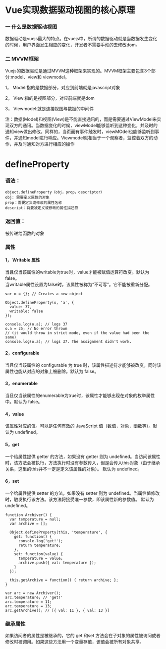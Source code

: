 # Vue实现数据驱动视图的核心原理
### 一 什么是数据驱动视图
数据驱动是vuejs最大的特点。在vuejs中，所谓的数据驱动就是当数据发生变化的时候，用户界面发生相应的变化，开发者不需要手动的去修改dom。
### 二 MVVM框架

Vuejs的数据驱动是通过MVVM这种框架来实现的。MVVM框架主要包含3个部分:model、view和 viewmodel。

1， Model:指的是数据部分，对应到前端就是javascript对象

2， View:指的是视图部分，对应前端就是dom

3， Viewmodel:就是连接视图与数据的中间件  

注：数据(Model)和视图(View)是不能直接通讯的，而是需要通过ViewModel来实现双方的通讯。当数据变化的时候，viewModel能够监听到这种变化，并及时的通知view做出修改。同样的，当页面有事件触发时，viewMOdel也能够监听到事件，并通知model进行响应。Viewmodel就相当于一个观察者，监控着双方的动作，并及时通知对方进行相应的操作

# defineProperty
### 语法：
```
object.defineProperty（obj，prop，descriptor）
obj: 需要定义属性的对象
prop：需要定义或修改的属性名称
descript：将要被定义或修改的属性描述符
```
### 返回值：
被传递给函数的对象
### 属性
####  1， Writable 属性
当且仅当该属性的writable为true时，value才能被赋值运算符改变。默认为 false。  
  当writable属性设置为false时，该属性被称为“不可写”。它不能被重新分配。
```
var o = {}; // Creates a new object

Object.defineProperty(o, 'a', {
  value: 37,
  writable: false
});

console.log(o.a); // logs 37
o.a = 25; // No error thrown
// (it would throw in strict mode, even if the value had been the same)
console.log(o.a); // logs 37. The assignment didn't work.
```

####  2，configurable
当且仅当该属性的 configurable 为 true 时，该属性描述符才能够被改变，同时该属性也能从对应的对象上被删除。默认为 false。

####  3，enumerable
当且仅当该属性的enumerable为true时，该属性才能够出现在对象的枚举属性中。默认为 false。

####  4，value
该属性对应的值。可以是任何有效的 JavaScript 值（数值，对象，函数等）。默认为 undefined。

####  5，get
一个给属性提供 getter 的方法，如果没有 getter 则为 undefined。当访问该属性时，该方法会被执行，方法执行时没有参数传入，但是会传入this对象（由于继承关系，这里的this并不一定是定义该属性的对象）。
默认为 undefined。

####  6，set
一个给属性提供 setter 的方法，如果没有 setter 则为 undefined。当属性值修改时，触发执行该方法。该方法将接受唯一参数，即该属性新的参数值。
默认为 undefined。
```
function Archiver() {
  var temperature = null;
  var archive = [];

  Object.defineProperty(this, 'temperature', {
    get: function() {
      console.log('get!');
      return temperature;
    },
    set: function(value) {
      temperature = value;
      archive.push({ val: temperature });
    }
  });

  this.getArchive = function() { return archive; };
}

var arc = new Archiver();
arc.temperature; // 'get!'
arc.temperature = 11;
arc.temperature = 13;
arc.getArchive(); // [{ val: 11 }, { val: 13 }]
```
### 继承属性
如果访问者的属性是被继承的，它的 get 和set 方法会在子对象的属性被访问或者修改时被调用。如果这些方法用一个变量存值，该值会被所有对象共享。